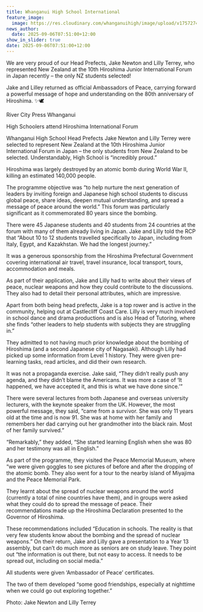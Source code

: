 ```yaml
---
title: Whanganui High School International
feature_image:
  image: https://res.cloudinary.com/whanganuihigh/image/upload/v1757274486/News/Jake_and_Lilly.jpg
news_author:
  date: 2025-09-06T07:51:00+12:00
show_in_slider: true
date: 2025-09-06T07:51:00+12:00
---
```

We are very proud of our Head Prefects, Jake Newton and Lilly Terrey, who represented New Zealand at the 10th Hiroshima Junior International Forum in Japan recently – the only NZ students selected!

Jake and Lilley returned as official Ambassadors of Peace, carrying forward a powerful message of hope and understanding on the 80th anniversary of Hiroshima. ✨🕊️

River City Press Whanganui

High Schoolers attend Hiroshima International Forum

Whanganui High School Head Prefects Jake Newton and Lilly Terrey were selected to represent New Zealand at the 10th Hiroshima Junior International Forum in Japan – the only students from New Zealand to be selected. Understandably, High School is “incredibly proud.” 

Hiroshima was largely destroyed by an atomic bomb during World War II, killing an estimated 140,000 people.

The programme objective was “to help nurture the next generation of leaders by inviting foreign and Japanese high school students to discuss global peace, share ideas, deepen mutual understanding, and spread a message of peace around the world.” This forum was particularly significant as it commemorated 80 years since the bombing. 

There were 45 Japanese students and 40 students from 24 countries at the forum with many of them already living in Japan. Jake and Lilly told the RCP that “About 10 to 12 students travelled specifically to Japan, including from Italy, Egypt, and Kazakhstan. We had the longest journey.”

It was a generous sponsorship from the Hiroshima Prefectural Government covering international air travel, travel insurance, local transport, tours, accommodation and meals.

As part of their application, Jake and Lilly had to write about their views of peace, nuclear weapons and how they could contribute to the discussions. They also had to detail their personal attributes, which are impressive.

Apart from both being head prefects,  Jake is a top rower and is active in the community, helping out at Castlecliff Coast Care. Lilly is very much involved in school dance and drama productions and is also Head of Tutoring, where she finds “other leaders to help students with subjects they are struggling in.”

They admitted to not having much prior knowledge about the bombing of Hiroshima (and a second Japanese city of Nagasaki). Although Lilly had picked up some information from Level 1 history. They were given pre-learning tasks, read articles, and did their own research.

It was not a propaganda exercise. Jake said, “They didn’t really push any agenda, and they didn’t blame the Americans. It was more a case of ‘It happened, we have accepted it, and this is what we have done since.’”

There were several lectures from both Japanese and overseas university lecturers, with the keynote speaker from the UK. However, the most powerful message, they said, “came from a survivor. She was only 11 years old at the time and is now 91. She was at home with her family and remembers her dad carrying out her grandmother into the black rain. Most of her family survived.”

“Remarkably,” they added, “She started learning English when she was 80 and her testimony was all in English.”

As part of the programme, they visited the Peace Memorial Museum, where “we were given goggles to see pictures of before and after the dropping of the atomic bomb. They also went for a tour to the nearby island of Miyajima and the Peace Memorial Park.

They learnt about the spread of nuclear weapons around the world (currently a total of nine countries have them), and in groups were asked what they could do to spread the message of peace. Their recommendations made up the Hiroshima Declaration presented to the Governor of Hiroshima.

These recommendations included  “Education in schools. The reality is that very few students know about the bombing and the spread of nuclear weapons.” On their return, Jake and Lilly gave a presentation to a Year 13 assembly, but can’t do much more as seniors are on study leave. They point out “the information is out there, but not easy to access. It needs to be spread out, including on social media.”

All students were given ‘Ambassador of Peace’ certificates.

The two of them developed “some good friendships, especially at nighttime when we could go out exploring together.”

Photo: Jake Newton and Lilly Terrey
